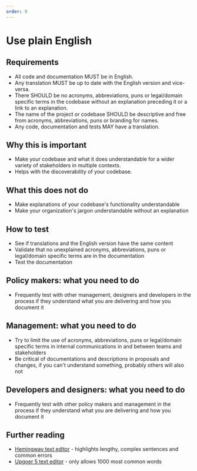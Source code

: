 ```yaml
---
order: 9
---
```


# Use plain English

## Requirements

* All code and documentation MUST be in English.
* Any translation MUST be up to date with the English version and vice-versa.
* There SHOULD be no acronyms, abbreviations, puns or legal/domain specific terms in the codebase without an explanation preceding it or a link to an explanation.
* The name of the project or codebase SHOULD be descriptive and free from acronyms, abbreviations, puns or branding for names.
* Any code, documentation and tests MAY have a translation.

## Why this is important

* Make your codebase and what it does understandable for a wider variety of stakeholders in multiple contexts.
* Helps with the discoverability of your codebase.

## What this does not do

* Make explanations of your codebase's functionality understandable
* Make your organization's jargon understandable without an explanation

## How to test

* See if translations and the English version have the same content
* Validate that no unexplained acronyms, abbreviations, puns or legal/domain specific terms are in the documentation
* Test the documentation

## Policy makers: what you need to do

* Frequently test with other management, designers and developers in the process if they understand what you are delivering and how you document it

## Management: what you need to do

* Try to limit the use of acronyms, abbreviations, puns or legal/domain specific terms in internal communications in and between teams and stakeholders
* Be critical of documentations and descriptions in proposals and changes, if you can't understand something, probably others will also not

## Developers and designers: what you need to do

* Frequently test with other policy makers and management in the process if they understand what you are delivering and how you document it

## Further reading

* [Hemingway text editor](https://www.hemingwayapp.com/) - highlights lengthy, complex sentences and common errors
* [Upgoer 5 text editor](https://splasho.com/upgoer5/) - only allows 1000 most common words


